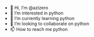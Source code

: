 - 👋 Hi, I’m @azizero
- 👀 I’m interested in python
- 🌱 I’m currently learning python
- 💞️ I’m looking to collaborate on python
- 📫 How to reach me python

<!---
azizero/azizero is a ✨ special ✨ repository because its `README.md` (this file) appears on your GitHub profile.
You can click the Preview link to take a look at your changes.
--->
